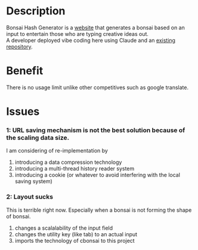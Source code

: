 # Description
Bonsai Hash Generator is a [website](https://trueryob.github.io/BonsaiHG/) that generates a bonsai based on an input to entertain those who are typing creative ideas out.<br>
A developer deployed vibe coding here using Claude and an [existing repository](https://gitlab.com/jallbrit/cbonsai).<br>

# Benefit
There is no usage limit unlike other competitives such as  google translate.<br>

# Issues
### 1: URL saving mechanism is not the best solution because of the scaling data size.
I am considering of re-implementation by<br>
1. introducing a data compression technology<br>
2. introducing a multi-thread history reader system<br>
3. introducing a cookie (or whatever to avoid interfering with the local saving system)<br>

### 2: Layout sucks
This is terrible right now. Especially when a bonsai is not forming the shape of bonsai.<br>
1. changes a scalalability of the input field<br>
2. changes the utility key (like tab) to an actual input<br>
3. imports the technology of cbonsai to this project<br>
